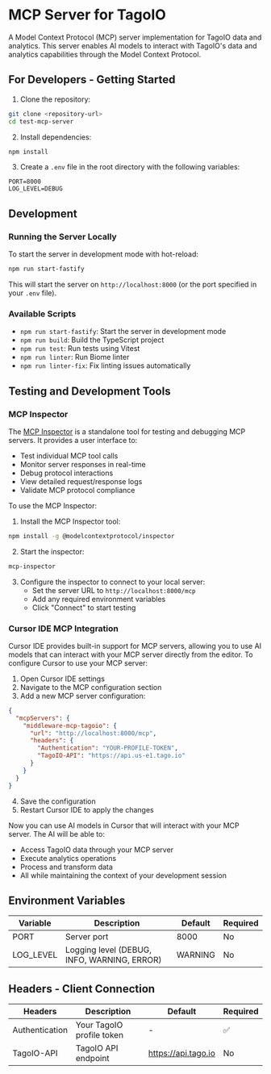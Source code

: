 # MCP Server for TagoIO

A Model Context Protocol (MCP) server implementation for TagoIO data and analytics. This server enables AI models to interact with TagoIO's data and analytics capabilities through the Model Context Protocol.

## For Developers - Getting Started

1. Clone the repository:

```bash
git clone <repository-url>
cd test-mcp-server
```

2. Install dependencies:

```bash
npm install
```

3. Create a `.env` file in the root directory with the following variables:

```env
PORT=8000
LOG_LEVEL=DEBUG
```

## Development

### Running the Server Locally

To start the server in development mode with hot-reload:

```bash
npm run start-fastify
```

This will start the server on `http://localhost:8000` (or the port specified in your `.env` file).

### Available Scripts

- `npm run start-fastify`: Start the server in development mode
- `npm run build`: Build the TypeScript project
- `npm run test`: Run tests using Vitest
- `npm run linter`: Run Biome linter
- `npm run linter-fix`: Fix linting issues automatically

## Testing and Development Tools

### MCP Inspector

The [MCP Inspector](https://github.com/modelcontextprotocol/inspector) is a standalone tool for testing and debugging MCP servers. It provides a user interface to:

- Test individual MCP tool calls
- Monitor server responses in real-time
- Debug protocol interactions
- View detailed request/response logs
- Validate MCP protocol compliance

To use the MCP Inspector:

1. Install the MCP Inspector tool:

```bash
npm install -g @modelcontextprotocol/inspector
```

2. Start the inspector:

```bash
mcp-inspector
```

3. Configure the inspector to connect to your local server:
   - Set the server URL to `http://localhost:8000/mcp`
   - Add any required environment variables
   - Click "Connect" to start testing

### Cursor IDE MCP Integration

Cursor IDE provides built-in support for MCP servers, allowing you to use AI models that can interact with your MCP server directly from the editor. To configure Cursor to use your MCP server:

1. Open Cursor IDE settings
2. Navigate to the MCP configuration section
3. Add a new MCP server configuration:

```json
{
  "mcpServers": {
    "middleware-mcp-tagoio": {
      "url": "http://localhost:8000/mcp",
      "headers": {
        "Authentication": "YOUR-PROFILE-TOKEN",
        "TagoIO-API": "https://api.us-e1.tago.io"
      }
    }
  }
}
```

4. Save the configuration
5. Restart Cursor IDE to apply the changes

Now you can use AI models in Cursor that will interact with your MCP server. The AI will be able to:

- Access TagoIO data through your MCP server
- Execute analytics operations
- Process and transform data
- All while maintaining the context of your development session

## Environment Variables

| Variable  | Description                                 | Default | Required |
| --------- | ------------------------------------------- | ------- | -------- |
| PORT      | Server port                                 | 8000    | No       |
| LOG_LEVEL | Logging level (DEBUG, INFO, WARNING, ERROR) | WARNING | No       |

## Headers - Client Connection

| Headers        | Description               | Default             | Required |
| -------------- | ------------------------- | ------------------- | -------- |
| Authentication | Your TagoIO profile token | -                   | ✅       |
| TagoIO-API     | TagoIO API endpoint       | https://api.tago.io | No       |
